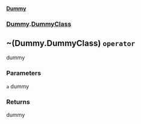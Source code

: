 #### [Dummy](./Dummy.md 'Dummy')
### [Dummy](./Dummy.md#Dummy 'Dummy').[DummyClass](./Dummy-DummyClass.md 'Dummy.DummyClass')
## ~(Dummy.DummyClass) `operator`
dummy
### Parameters

<a name='Dummy-DummyClass-op_OnesComplement(Dummy-DummyClass)-a'></a>
`a`
dummy
### Returns
dummy
